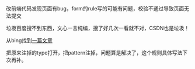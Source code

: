 改前端代码发现页面有bug，form的rule写的可能有问题，校验不通过导致页面无法提交

垃圾百度搜不到东西，文心一言纯编，搜了好几次一看就不对，CSDN也是垃圾！

从bing找到[一篇文章](https://www.cnblogs.com/luo1240465012/p/15188773.html)

把原来注掉的type打开，把pattern注掉，问题算是解决了，这个规则具体写法下次再补。
